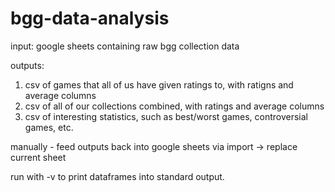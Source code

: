 # bgg-data-analysis

input: google sheets containing raw bgg collection data

outputs:
1. csv of games that all of us have given ratings to, with ratigns and average columns
2. csv of all of our collections combined, with ratings and average columns
3. csv of interesting statistics, such as best/worst games, controversial games, etc.

manually - feed outputs back into google sheets via import -> replace current sheet

run with -v to print dataframes into standard output.
